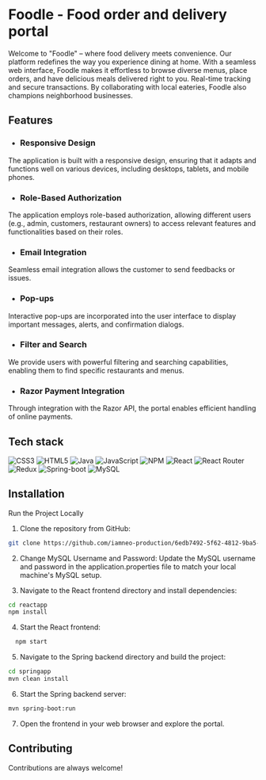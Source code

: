 # Foodle - Food order and delivery portal


Welcome to "Foodle" – where food delivery meets convenience. Our platform redefines the way you experience dining at home. With a seamless web interface, Foodle makes it effortless to browse diverse menus, place orders, and have delicious meals delivered right to you. Real-time tracking and secure transactions. By collaborating with local eateries, Foodle also champions neighborhood businesses.


## Features


- ### Responsive Design

The application is built with a responsive design, ensuring that it adapts and functions well on various devices, including desktops, tablets, and mobile phones.

- ### Role-Based Authorization

The application employs role-based authorization, allowing different users (e.g., admin, customers, restaurant owners) to access relevant features and functionalities based on their roles.

- ### Email Integration

Seamless email integration allows the customer to send feedbacks or issues.

- ### Pop-ups

Interactive pop-ups are incorporated into the user interface to display important messages, alerts, and confirmation dialogs.

- ### Filter and Search

We provide users with powerful filtering and searching capabilities, enabling them to find specific restaurants and menus.

- ### Razor Payment Integration

Through integration with the Razor API, the portal enables efficient handling of online payments.

## Tech stack
![CSS3](https://img.shields.io/badge/css3-%231572B6.svg?style=for-the-badge&logo=css3&logoColor=white) ![HTML5](https://img.shields.io/badge/html5-%23E34F26.svg?style=for-the-badge&logo=html5&logoColor=white) ![Java](https://img.shields.io/badge/java-%23ED8B00.svg?style=for-the-badge&logo=java&logoColor=white) ![JavaScript](https://img.shields.io/badge/javascript-%23323330.svg?style=for-the-badge&logo=javascript&logoColor=%23F7DF1E)  ![NPM](https://img.shields.io/badge/NPM-%23000000.svg?style=for-the-badge&logo=npm&logoColor=white) ![React](https://img.shields.io/badge/react-%2320232a.svg?style=for-the-badge&logo=react&logoColor=%2361DAFB) ![React Router](https://img.shields.io/badge/React_Router-CA4245?style=for-the-badge&logo=react-router&logoColor=white) ![Redux](https://img.shields.io/badge/redux-%23593d88.svg?style=for-the-badge&logo=redux&logoColor=white) ![Spring-boot](https://img.shields.io/badge/spring-%236DB33F.svg?style=for-the-badge&logo=spring&logoColor=white)  ![MySQL](https://img.shields.io/badge/mysql-%2300f.svg?style=for-the-badge&logo=mysql&logoColor=white)



## Installation

Run the Project Locally
1. Clone the repository from GitHub:

```bash
git clone https://github.com/iamneo-production/6edb7492-5f62-4812-9ba5-22b9c4ba1c5e
```
2. Change MySQL Username and Password:
Update the MySQL username and password in the application.properties file to match your local machine's MySQL setup.

3. Navigate to the React frontend directory and install dependencies:

```bash
cd reactapp
npm install
```
4. Start the React frontend:
```bash
  npm start
```
5. Navigate to the Spring backend directory and build the project:
```bash
cd springapp
mvn clean install
```
6. Start the Spring backend server:
```bash
mvn spring-boot:run
```
7. Open the frontend in your web browser and explore the portal.



## Contributing

Contributions are always welcome!


